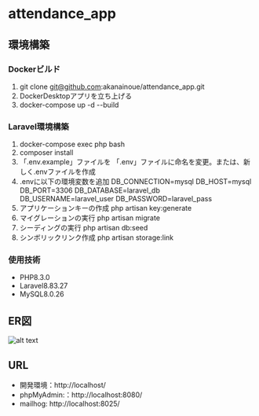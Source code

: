 # attendance_app

## 環境構築
### Dockerビルド
1. git clone git@github.com:akanainoue/attendance_app.git
2. DockerDesktopアプリを立ち上げる
3. docker-compose up -d --build

### Laravel環境構築
1. docker-compose exec php bash
2. composer install
3. 「.env.example」ファイルを 「.env」ファイルに命名を変更。または、新しく.envファイルを作成
4. .envに以下の環境変数を追加
    DB_CONNECTION=mysql
    DB_HOST=mysql
    DB_PORT=3306
    DB_DATABASE=laravel_db
    DB_USERNAME=laravel_user
    DB_PASSWORD=laravel_pass
5. アプリケーションキーの作成
    php artisan key:generate
6. マイグレーションの実行
    php artisan migrate
7. シーディングの実行
    php artisan db:seed
8. シンボリックリンク作成
    php artisan storage:link
    
### 使用技術
+ PHP8.3.0
+ Laravel8.83.27
+ MySQL8.0.26

## ER図
![alt text](image-1.png)

## URL
+ 開発環境：http://localhost/
+ phpMyAdmin:：http://localhost:8080/
+ mailhog: http://localhost:8025/
